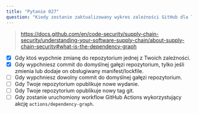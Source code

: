 ```yaml
---
title: "Pytanie 027"
question: "Kiedy zostanie zaktualizowany wykres zależności GitHub dla Twojego repozytorium? (Wybierz dwie odpowiedzi.)"
---
```



> https://docs.github.com/en/code-security/supply-chain-security/understanding-your-software-supply-chain/about-supply-chain-security#what-is-the-dependency-graph
- [x] Gdy ktoś wypchnie zmianę do repozytorium jednej z Twoich zależności.
- [x] Gdy wypchniesz commit do domyślnej gałęzi repozytorium, tylko jeśli zmienia lub dodaje on obsługiwany manifest/lockfile.
- [ ] Gdy wypchniesz dowolny commit do domyślnej gałęzi repozytorium.
- [ ] Gdy Twoje repozytorium opublikuje nowe wydanie.
- [ ] Gdy Twoje repozytorium opublikuje nowy tag git.
- [ ] Gdy zostanie uruchomiony workflow GitHub Actions wykorzystujący akcję `actions/dependency-graph`.
